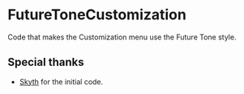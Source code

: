# FutureToneCustomization

Code that makes the Customization menu use the Future Tone style.

## Special thanks

 - [Skyth](https://github.com/blueskythlikesclouds) for the initial code.
